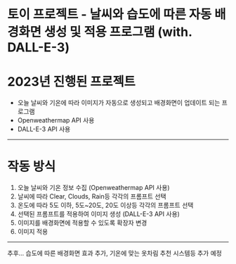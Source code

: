 # 토이 프로젝트 - 날씨와 습도에 따른 자동 배경화면 생성 및 적용 프로그램 (with. DALL-E-3)

# 2023년 진행된 프로젝트

- 오늘 날씨와 기온에 따라 이미지가 자동으로 생성되고 배경화면이 업데이트 되는 프로그램
- Openweathermap API 사용
- DALL-E-3 API 사용

----
# 작동 방식
1. 오늘 날씨와 기온 정보 수집 (Openweathermap API 사용)
2. 날씨에 따라 Clear, Clouds, Rain등 각각의 프롬프트 선택
3. 온도에 따라 5도 이하, 5도~20도, 20도 이상등 각각의 프롬프트 선택
4. 선택된 프롬프트를 적용하여 이미지 생성 (DALL-E-3 API 사용)
5. 이미지를 배경화면에 적용할 수 있도록 확장자 변경
6. 이미지 적용
----


추후... 습도에 따른 배경화면 효과 추가, 기온에 맞는 옷차림 추천 시스템등 추가 예정
